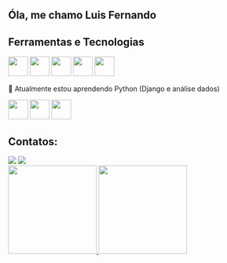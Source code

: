 
## Óla, me chamo Luis Fernando

## Ferramentas e Tecnologias

<div>
<img src="https://cdn.jsdelivr.net/gh/devicons/devicon/icons/javascript/javascript-plain.svg" width="40" height="40"/>
<img src="https://cdn.jsdelivr.net/gh/devicons/devicon/icons/html5/html5-original.svg" width="40" height="40"/>
<img src="https://cdn.jsdelivr.net/gh/devicons/devicon/icons/python/python-original.svg" width="40" height="40"/>
<img src="https://cdn.jsdelivr.net/gh/devicons/devicon/icons/git/git-original.svg" width="40" height="40"/>
<img src="https://cdn.jsdelivr.net/gh/devicons/devicon/icons/jupyter/jupyter-original.svg" width="40" height="40"/>

</div>

🌱 Atualmente estou aprendendo Python (Django e análise dados)

<div>
<img src="https://cdn.jsdelivr.net/gh/devicons/devicon/icons/django/django-plain.svg" width="40" height="40"/>
<img src="https://cdn.jsdelivr.net/gh/devicons/devicon/icons/pandas/pandas-original.svg" width="40" height="40"/>
<img src="https://cdn.jsdelivr.net/gh/devicons/devicon/icons/anaconda/anaconda-original.svg" width="40" height="40"/>
</div>

## Contatos:

<div>
<a href = "mailto:luisfernandopereiralp05@gmail.com"><img src="https://img.shields.io/badge/Gmail-D14836?style=for-the-badge&logo=gmail&logoColor=white" target="_blank"></a>
<a href="https://www.linkedin.com/in/luis-fernando-pereira-722a28204/" target="_blank"><img src="https://img.shields.io/badge/-LinkedIn-%230077B5?style=for-the-badge&logo=linkedin&logoColor=white" target="_blank"></a>  
</div>

<div>
<a href="https://github.com/limp05">
<img height="180em" src="https://github-readme-stats.vercel.app/api/top-langs/?limp05&layout=compact&langs_count=7&theme=dracula"/>
<img height="180em" src="https://github-readme-stats.vercel.app/api?limp05&show_icons=true&theme=dracula&include_all_commits=true&count_private=true"/>
</div>
